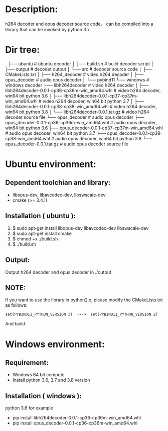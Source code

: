 # Description:

h264 decoder and opus decoder source code， can be compiled into a library
that can be invoked by python 3.x

# Dir tree:
.
├── ubuntu									  # ubuntu decoder
│   ├── build.sh								# build decoder script
│   ├── output								  # decodet output
│   └── src										 # dedocer source code
│       ├── CMakeLists.txt
│       ├── h264_decoder				# video h264 decoder
│       ├── opus_decoder				# audio opus decoder
│       └── pybind11
└── windows									# windows decoder
    ├── libh264decoder					# video h264 decoder
    │   ├── libh264decoder-0.0.1-cp36-cp36m-win_amd64.whl	# video h264 decoder, win64 bit python 3.6
    │   ├── libh264decoder-0.0.1-cp37-cp37m-win_amd64.whl	# video h264 decoder, win64 bit python 3.7
    │   ├── libh264decoder-0.0.1-cp38-cp38-win_amd64.whl	    # video h264 decoder, win64 bit python 3.8
    │   └── libh264decoder-0.0.1.tar.gz											  # video h264 decoder source file
    └── opus_decoder						# audio opus decoder
        ├── opus_decoder-0.0.1-cp36-cp36m-win_amd64.whl		# audio opus decoder, win64 bit python 3.6
        ├── opus_decoder-0.0.1-cp37-cp37m-win_amd64.whl		# audio opus decoder, win64 bit python 3.7
        ├── opus_decoder-0.0.1-cp38-cp38-win_amd64.whl	    	# audio opus decoder, win64 bit python 3.8
        └── opus_decoder-0.0.1.tar.gz												  # audio opus decoder source file

# Ubuntu environment:

## Dependent toolchian and library:

- libopus-dev, libavcodec-dev, libswscale-dev
- cmake (>= 3.4.1)

## Installation ( ubuntu ):

1. $ sudo apt-get install libopus-dev libavcodec-dev libswscale-dev
2. $ sudo apt-get install cmake
3. $ chmod +x ./build.sh
4. $ ./build.sh

## Output:

Output h264 decoder and opus decoder in ./output

## NOTE:

If you want to use the library in python2.x, please modify the CMakeLists.txt
as follows:

    set(PYBIND11_PYTHON_VERSION 3)  --->  set(PYBIND11_PYTHON_VERSION 2)

And build.

# Windows environment:

## Requirement:

- Windows 64 bit compute
- Install python 3.6, 3.7 and 3.8 version

## Installation ( windows ):

python 3.6 for example
- pip install libh264decoder-0.0.1-cp36-cp36m-win_amd64.whl
- pip install opus_decoder-0.0.1-cp36-cp36m-win_amd64.whl